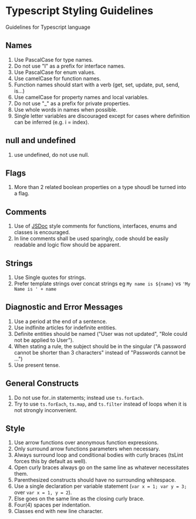 # Typescript Styling Guidelines

Guidelines for Typescript language

## Names
1. Use PascalCase for type names.
2. Do not use "I" as a prefix for interface names.
3. Use PascalCase for enum values.
4. Use camelCase for function names.
5. Function names should start with a verb (get, set, update, put, send, is...)
6. Use camelCase for property names and local variables.
7. Do not use "_" as a prefix for private properties.
8. Use whole words in names when possible.
9. Single letter variables are discouraged except for cases where definition can be inferred (e.g. i = index).

## null and undefined
1. use undefined, do not use null.

## Flags
1. More than 2 related boolean properties on a type shoudl be turned into a flag.

## Comments
1. Use of [JSDoc](https://github.com/shri/JSDoc-Style-Guide) style comments for functions, interfaces, enums and classes is encouraged.
2. In line comments shall be used sparingly, code should be easily readable and logic flow should be apparent.

## Strings
1. Use Single quotes for strings.
2. Prefer template strings over concat strings eg ``My name is ${name}`` vs `'My Name is ' + name`

## Diagnostic and Error Messages
1. Use a period at the end of a sentence.
2. Use indfinite articles for indefinite entities.
3. Definite entities should be named ("User was not updated", "Role could not be applied to User").
4. When stating a rule, the subject should be in the singular ("A password cannot be shorter than 3 characters" instead of "Passwords cannot be ...")
5. Use present tense.

## General Constructs
1. Do not use for..in statements; instead use `ts.forEach`.
2. Try to use `ts.forEach`, `ts.map`, and `ts.filter` instead of loops when it is not strongly inconvenient.

## Style
1. Use arrow functions over anonymous function expressions.
2. Only surround arrow functions parameters when necessary.
3. Always surround loop and conditional bodies with curly braces (tsLint forces this by default as well).
4. Open curly braces always go on the same line as whatever necessitates them.
5. Parenthesized constructs should have no surrounding whitespace.
6. Use a single declaration per variable statement (`var x = 1; var y = 3;` over `var x = 1, y = 2`).
7. Else goes on the same line as the closing curly brace.
8. Four(4) spaces per indentation.
9. Classes end with new line character.
